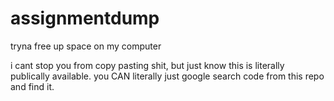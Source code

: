 # assignmentdump
tryna free up space on my computer

i cant stop you from copy pasting shit, but just know this is literally publically available. you CAN literally just google search code from this repo and find it.
